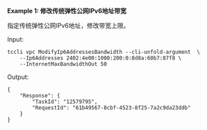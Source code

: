 **Example 1: 修改传统弹性公网IPv6地址带宽**

指定传统弹性公网IPv6地址，修改带宽上限。

Input: 

```
tccli vpc ModifyIp6AddressesBandwidth --cli-unfold-argument  \
    --Ip6Addresses 2402:4e00:1000:200:0:8d8a:60b7:87f8 \
    --InternetMaxBandwidthOut 50
```

Output: 
```
{
    "Response": {
        "TaskId": "12579795",
        "RequestId": "61b49567-8cbf-4523-8f25-7a2c9da23ddb"
    }
}
```

